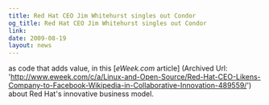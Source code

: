 ```yaml
---
title: Red Hat CEO Jim Whitehurst singles out Condor
og_title: Red Hat CEO Jim Whitehurst singles out Condor
link: 
date: 2009-08-19
layout: news
---
```


as code that adds value, in this [<em>eWeek.com</em> article] (Archived Url: 'http://www.eweek.com/c/a/Linux-and-Open-Source/Red-Hat-CEO-Likens-Company-to-Facebook-Wikipedia-in-Collaborative-Innovation-489559/') about Red Hat's innovative business model.  
